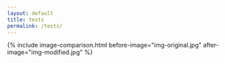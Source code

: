 ```yaml
---
layout: default
title: tests
permalink: /tests/
---
```


{% include image-comparison.html before-image="img-original.jpg"  after-image="img-modified.jpg" %}


